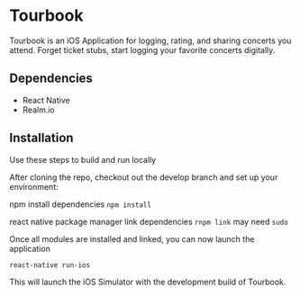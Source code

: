 # Tourbook

Tourbook is an iOS Application for logging, rating, and sharing concerts you attend. Forget ticket stubs, start logging your favorite concerts digitally.

## Dependencies

* React Native
* Realm.io

## Installation

Use these steps to build and run locally

After cloning the repo, checkout out the develop branch and set up your environment:

npm install dependencies
 ```npm install```
 
react native package manager link dependencies
```rnpm link``` may need ```sudo```

Once all modules are installed and linked, you can now launch the application

```react-native run-ios```

This will launch the iOS Simulator with the development build of Tourbook.
